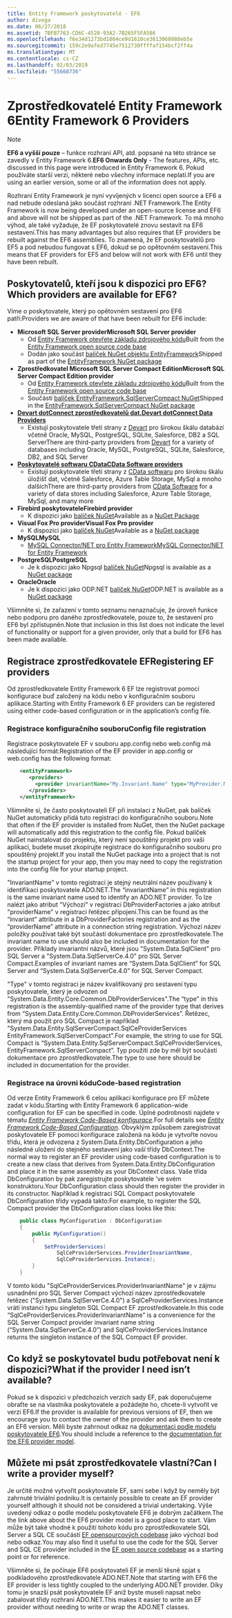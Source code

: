 ```yaml
---
title: Entity Framework poskytovatelé - EF6
author: divega
ms.date: 06/27/2018
ms.assetid: 7BFB7763-CD6C-4520-93A2-7B265F5FA586
ms.openlocfilehash: f6e34d1273bd1004ce9d1610ce3613068088eb5e
ms.sourcegitcommit: 159c2e9afed7745e7512730ffffaf154bcf2ff4a
ms.translationtype: MT
ms.contentlocale: cs-CZ
ms.lasthandoff: 02/03/2019
ms.locfileid: "55668736"
---
```

# <a name="entity-framework-6-providers"></a><span data-ttu-id="4ecf7-102">Zprostředkovatelé Entity Framework 6</span><span class="sxs-lookup"><span data-stu-id="4ecf7-102">Entity Framework 6 Providers</span></span>
> [!NOTE]
> <span data-ttu-id="4ecf7-103">**EF6 a vyšší pouze** – funkce rozhraní API, atd. popsané na této stránce se zavedly v Entity Framework 6.</span><span class="sxs-lookup"><span data-stu-id="4ecf7-103">**EF6 Onwards Only** - The features, APIs, etc. discussed in this page were introduced in Entity Framework 6.</span></span> <span data-ttu-id="4ecf7-104">Pokud používáte starší verzi, některé nebo všechny informace neplatí.</span><span class="sxs-lookup"><span data-stu-id="4ecf7-104">If you are using an earlier version, some or all of the information does not apply.</span></span>

<span data-ttu-id="4ecf7-105">Rozhraní Entity Framework je nyní vyvíjených v licenci open source a EF6 a nad nebude odeslaná jako součást rozhraní .NET Framework.</span><span class="sxs-lookup"><span data-stu-id="4ecf7-105">The Entity Framework is now being developed under an open-source license and EF6 and above will not be shipped as part of the .NET Framework.</span></span> <span data-ttu-id="4ecf7-106">To má mnoho výhod, ale také vyžaduje, že EF poskytovatelé znovu sestavit na EF6 sestavení.</span><span class="sxs-lookup"><span data-stu-id="4ecf7-106">This has many advantages but also requires that EF providers be rebuilt against the EF6 assemblies.</span></span> <span data-ttu-id="4ecf7-107">To znamená, že EF poskytovatelů pro EF5 a pod nebudou fungovat s EF6, dokud se po opětovném sestavení.</span><span class="sxs-lookup"><span data-stu-id="4ecf7-107">This means that EF providers for EF5 and below will not work with EF6 until they have been rebuilt.</span></span>

## <a name="which-providers-are-available-for-ef6"></a><span data-ttu-id="4ecf7-108">Poskytovatelů, kteří jsou k dispozici pro EF6?</span><span class="sxs-lookup"><span data-stu-id="4ecf7-108">Which providers are available for EF6?</span></span>

<span data-ttu-id="4ecf7-109">Víme o poskytovatele, který po opětovném sestavení pro EF6 patří:</span><span class="sxs-lookup"><span data-stu-id="4ecf7-109">Providers we are aware of that have been rebuilt for EF6 include:</span></span>

*   <span data-ttu-id="4ecf7-110">**Microsoft SQL Server provider**</span><span class="sxs-lookup"><span data-stu-id="4ecf7-110">**Microsoft SQL Server provider**</span></span>
    *   <span data-ttu-id="4ecf7-111">Od [Entity Framework otevřete základu zdrojového kódu](http://github.com/aspnet/EntityFramework6)</span><span class="sxs-lookup"><span data-stu-id="4ecf7-111">Built from the [Entity Framework open source code base](http://github.com/aspnet/EntityFramework6)</span></span>
    *   <span data-ttu-id="4ecf7-112">Dodán jako součást [balíček NuGet objektu EntityFramework](http://nuget.org/packages/EntityFramework)</span><span class="sxs-lookup"><span data-stu-id="4ecf7-112">Shipped as part of the [EntityFramework NuGet package](http://nuget.org/packages/EntityFramework)</span></span>
*   <span data-ttu-id="4ecf7-113">**Zprostředkovatel Microsoft SQL Server Compact Edition**</span><span class="sxs-lookup"><span data-stu-id="4ecf7-113">**Microsoft SQL Server Compact Edition provider**</span></span>
    *   <span data-ttu-id="4ecf7-114">Od [Entity Framework otevřete základu zdrojového kódu](http://github.com/aspnet/EntityFramework6)</span><span class="sxs-lookup"><span data-stu-id="4ecf7-114">Built from the [Entity Framework open source code base](http://github.com/aspnet/EntityFramework6)</span></span>
    *   <span data-ttu-id="4ecf7-115">Součástí [balíček EntityFramework.SqlServerCompact NuGet](http://nuget.org/packages/EntityFramework.SqlServerCompact)</span><span class="sxs-lookup"><span data-stu-id="4ecf7-115">Shipped in the [EntityFramework.SqlServerCompact NuGet package](http://nuget.org/packages/EntityFramework.SqlServerCompact)</span></span>
*   [<span data-ttu-id="4ecf7-116">**Devart dotConnect zprostředkovatelů dat.**</span><span class="sxs-lookup"><span data-stu-id="4ecf7-116">**Devart dotConnect Data Providers**</span></span>](http://www.devart.com/dotconnect/)
    *   <span data-ttu-id="4ecf7-117">Existují poskytovatele třetí strany z [Devart](http://www.devart.com/) pro širokou škálu databází včetně Oracle, MySQL, PostgreSQL, SQLite, Salesforce, DB2 a SQL Server</span><span class="sxs-lookup"><span data-stu-id="4ecf7-117">There are third-party providers from [Devart](http://www.devart.com/) for a variety of databases including Oracle, MySQL, PostgreSQL, SQLite, Salesforce, DB2, and SQL Server</span></span>
*   [<span data-ttu-id="4ecf7-118">**Poskytovatelé softwaru CData**</span><span class="sxs-lookup"><span data-stu-id="4ecf7-118">**CData Software providers**</span></span>](http://www.cdata.com/ado/)
    *   <span data-ttu-id="4ecf7-119">Existují poskytovatele třetí strany z [CData softwaru](http://www.cdata.com/ado/) pro širokou škálu úložišť dat, včetně Salesforce, Azure Table Storage, MySql a mnoho dalších</span><span class="sxs-lookup"><span data-stu-id="4ecf7-119">There are third-party providers from [CData Software](http://www.cdata.com/ado/) for a variety of data stores including Salesforce, Azure Table Storage, MySql, and many more</span></span>
*   <span data-ttu-id="4ecf7-120">**Firebird poskytovatele**</span><span class="sxs-lookup"><span data-stu-id="4ecf7-120">**Firebird provider**</span></span>
    *   <span data-ttu-id="4ecf7-121">K dispozici jako [balíček NuGet](https://www.nuget.org/packages/EntityFramework.Firebird/)</span><span class="sxs-lookup"><span data-stu-id="4ecf7-121">Available as a [NuGet Package](https://www.nuget.org/packages/EntityFramework.Firebird/)</span></span>
*   <span data-ttu-id="4ecf7-122">**Visual Fox Pro provider**</span><span class="sxs-lookup"><span data-stu-id="4ecf7-122">**Visual Fox Pro provider**</span></span>
    *   <span data-ttu-id="4ecf7-123">K dispozici jako [balíček NuGet](https://www.nuget.org/packages/VFPEntityFrameworkProvider2/)</span><span class="sxs-lookup"><span data-stu-id="4ecf7-123">Available as a [NuGet package](https://www.nuget.org/packages/VFPEntityFrameworkProvider2/)</span></span>
*   <span data-ttu-id="4ecf7-124">**MySQL**</span><span class="sxs-lookup"><span data-stu-id="4ecf7-124">**MySQL**</span></span>
    *   [<span data-ttu-id="4ecf7-125">MySQL Connector/NET pro Entity Framework</span><span class="sxs-lookup"><span data-stu-id="4ecf7-125">MySQL Connector/NET for Entity Framework</span></span>](https://dev.mysql.com/doc/connector-net/en/connector-net-entityframework60.html)
*   <span data-ttu-id="4ecf7-126">**PostgreSQL**</span><span class="sxs-lookup"><span data-stu-id="4ecf7-126">**PostgreSQL**</span></span>
    *   <span data-ttu-id="4ecf7-127">Je k dispozici jako Npgsql [balíček NuGet](https://www.nuget.org/packages/EntityFramework6.Npgsql/)</span><span class="sxs-lookup"><span data-stu-id="4ecf7-127">Npgsql is available as a [NuGet package](https://www.nuget.org/packages/EntityFramework6.Npgsql/)</span></span>
*   <span data-ttu-id="4ecf7-128">**Oracle**</span><span class="sxs-lookup"><span data-stu-id="4ecf7-128">**Oracle**</span></span>
    *   <span data-ttu-id="4ecf7-129">Je k dispozici jako ODP.NET [balíček NuGet](https://www.nuget.org/packages/Oracle.ManagedDataAccess.EntityFramework/)</span><span class="sxs-lookup"><span data-stu-id="4ecf7-129">ODP.NET is available as a [NuGet package](https://www.nuget.org/packages/Oracle.ManagedDataAccess.EntityFramework/)</span></span>

<span data-ttu-id="4ecf7-130">Všimněte si, že zařazení v tomto seznamu nenaznačuje, že úroveň funkce nebo podporu pro daného zprostředkovatele, pouze to, že sestavení pro EF6 byl zpřístupněn.</span><span class="sxs-lookup"><span data-stu-id="4ecf7-130">Note that inclusion in this list does not indicate the level of functionality or support for a given provider, only that a build for EF6 has been made available.</span></span>

## <a name="registering-ef-providers"></a><span data-ttu-id="4ecf7-131">Registrace zprostředkovatele EF</span><span class="sxs-lookup"><span data-stu-id="4ecf7-131">Registering EF providers</span></span>

<span data-ttu-id="4ecf7-132">Od zprostředkovatele Entity Framework 6 EF lze registrovat pomocí konfigurace buď založený na kódu nebo v konfiguračním souboru aplikace.</span><span class="sxs-lookup"><span data-stu-id="4ecf7-132">Starting with Entity Framework 6 EF providers can be registered using either code-based configuration or in the application’s config file.</span></span>

### <a name="config-file-registration"></a><span data-ttu-id="4ecf7-133">Registrace konfiguračního souboru</span><span class="sxs-lookup"><span data-stu-id="4ecf7-133">Config file registration</span></span>

<span data-ttu-id="4ecf7-134">Registrace poskytovatele EF v souboru app.config nebo web.config má následující formát:</span><span class="sxs-lookup"><span data-stu-id="4ecf7-134">Registration of the EF provider in app.config or web.config has the following format:</span></span>


``` xml
    <entityFramework>
       <providers>
         <provider invariantName="My.Invariant.Name" type="MyProvider.MyProviderServices, MyAssembly" />
       </providers>
    </entityFramework>
```

<span data-ttu-id="4ecf7-135">Všimněte si, že často poskytovateli EF při instalaci z NuGet, pak balíček NuGet automaticky přidá tuto registraci do konfiguračního souboru.</span><span class="sxs-lookup"><span data-stu-id="4ecf7-135">Note that often if the EF provider is installed from NuGet, then the NuGet package will automatically add this registration to the config file.</span></span> <span data-ttu-id="4ecf7-136">Pokud balíček NuGet nainstalovat do projektu, který není spouštěný projekt pro vaši aplikaci, budete muset zkopírujte registrace do konfiguračního souboru pro spouštěný projekt.</span><span class="sxs-lookup"><span data-stu-id="4ecf7-136">If you install the NuGet package into a project that is not the startup project for your app, then you may need to copy the registration into the config file for your startup project.</span></span>

<span data-ttu-id="4ecf7-137">"InvariantName" v tomto registraci je stejný neutrální název používaný k identifikaci poskytovatele ADO.NET.</span><span class="sxs-lookup"><span data-stu-id="4ecf7-137">The “invariantName” in this registration is the same invariant name used to identify an ADO.NET provider.</span></span> <span data-ttu-id="4ecf7-138">To lze nalézt jako atribut "Výchozí" v registraci DbProviderFactories a jako atribut "providerName" v registraci řetězec připojení.</span><span class="sxs-lookup"><span data-stu-id="4ecf7-138">This can be found as the “invariant” attribute in a DbProviderFactories registration and as the “providerName” attribute in a connection string registration.</span></span> <span data-ttu-id="4ecf7-139">Výchozí název položky používat také být součástí dokumentace pro zprostředkovatele.</span><span class="sxs-lookup"><span data-stu-id="4ecf7-139">The invariant name to use should also be included in documentation for the provider.</span></span> <span data-ttu-id="4ecf7-140">Příklady invariantní názvů, které jsou "System.Data.SqlClient" pro SQL Server a "System.Data.SqlServerCe.4.0" pro SQL Server Compact.</span><span class="sxs-lookup"><span data-stu-id="4ecf7-140">Examples of invariant names are “System.Data.SqlClient” for SQL Server and “System.Data.SqlServerCe.4.0” for SQL Server Compact.</span></span>

<span data-ttu-id="4ecf7-141">"Type" v tomto registraci je název kvalifikovaný pro sestavení typu poskytovatele, který je odvozen od "System.Data.Entity.Core.Common.DbProviderServices".</span><span class="sxs-lookup"><span data-stu-id="4ecf7-141">The “type” in this registration is the assembly-qualified name of the provider type that derives from “System.Data.Entity.Core.Common.DbProviderServices”.</span></span> <span data-ttu-id="4ecf7-142">Řetězec, který má použít pro SQL Compact je například "System.Data.Entity.SqlServerCompact.SqlCeProviderServices EntityFramework.SqlServerCompact".</span><span class="sxs-lookup"><span data-stu-id="4ecf7-142">For example, the string to use for SQL Compact is “System.Data.Entity.SqlServerCompact.SqlCeProviderServices, EntityFramework.SqlServerCompact”.</span></span> <span data-ttu-id="4ecf7-143">Typ použití zde by měl být součástí dokumentace pro zprostředkovatele.</span><span class="sxs-lookup"><span data-stu-id="4ecf7-143">The type to use here should be included in documentation for the provider.</span></span>

### <a name="code-based-registration"></a><span data-ttu-id="4ecf7-144">Registrace na úrovni kódu</span><span class="sxs-lookup"><span data-stu-id="4ecf7-144">Code-based registration</span></span>

<span data-ttu-id="4ecf7-145">Od verze Entity Framework 6 celou aplikaci konfigurace pro EF můžete zadat v kódu.</span><span class="sxs-lookup"><span data-stu-id="4ecf7-145">Starting with Entity Framework 6 application-wide configuration for EF can be specified in code.</span></span> <span data-ttu-id="4ecf7-146">Úplné podrobnosti najdete v tématu  _[Entity Framework Code-Based konfigurace](https://msdn.microsoft.com/data/jj680699)_.</span><span class="sxs-lookup"><span data-stu-id="4ecf7-146">For full details see _[Entity Framework Code-Based Configuration](https://msdn.microsoft.com/data/jj680699)_.</span></span> <span data-ttu-id="4ecf7-147">Obvyklým způsobem zaregistrovat poskytovatele EF pomocí konfigurace založená na kódu je vytvořte novou třídu, která je odvozena z System.Data.Entity.DbConfiguration a jeho následné uložení do stejného sestavení jako vaší třídy DbContext.</span><span class="sxs-lookup"><span data-stu-id="4ecf7-147">The normal way to register an EF provider using code-based configuration is to create a new class that derives from System.Data.Entity.DbConfiguration and place it in the same assembly as your DbContext class.</span></span> <span data-ttu-id="4ecf7-148">Vaše třída DbConfiguration by pak zaregistrujte poskytovatele 've svém konstruktoru.</span><span class="sxs-lookup"><span data-stu-id="4ecf7-148">Your DbConfiguration class should then register the provider in its constructor.</span></span> <span data-ttu-id="4ecf7-149">Například k registraci SQL Compact poskytovatele DbConfiguration třídy vypadá takto:</span><span class="sxs-lookup"><span data-stu-id="4ecf7-149">For example, to register the SQL Compact provider the DbConfiguration class looks like this:</span></span>

``` csharp
    public class MyConfiguration : DbConfiguration
    {
        public MyConfiguration()
        {
            SetProviderServices(
                SqlCeProviderServices.ProviderInvariantName,
                SqlCeProviderServices.Instance);
        }
    }
```

<span data-ttu-id="4ecf7-150">V tomto kódu "SqlCeProviderServices.ProviderInvariantName" je v zájmu usnadnění pro SQL Server Compact výchozí název zprostředkovatele řetězec ("System.Data.SqlServerCe.4.0") a SqlCeProviderServices.Instance vrátí instanci typu singleton SQL Compact EF zprostředkovatele.</span><span class="sxs-lookup"><span data-stu-id="4ecf7-150">In this code “SqlCeProviderServices.ProviderInvariantName” is a convenience for the SQL Server Compact provider invariant name string (“System.Data.SqlServerCe.4.0”) and SqlCeProviderServices.Instance returns the singleton instance of the SQL Compact EF provider.</span></span>

## <a name="what-if-the-provider-i-need-isnt-available"></a><span data-ttu-id="4ecf7-151">Co když se poskytovatel budu potřebovat není k dispozici?</span><span class="sxs-lookup"><span data-stu-id="4ecf7-151">What if the provider I need isn’t available?</span></span>

<span data-ttu-id="4ecf7-152">Pokud se k dispozici v předchozích verzích sady EF, pak doporučujeme obraťte se na vlastníka poskytovatele a požádejte ho, chcete-li vytvořit ve verzi EF6.</span><span class="sxs-lookup"><span data-stu-id="4ecf7-152">If the provider is available for previous versions of EF, then we encourage you to contact the owner of the provider and ask them to create an EF6 version.</span></span> <span data-ttu-id="4ecf7-153">Měli byste zahrnout odkaz na [dokumentaci podle modelu poskytovatele EF6](~/ef6/fundamentals/providers/provider-model.md).</span><span class="sxs-lookup"><span data-stu-id="4ecf7-153">You should include a reference to the [documentation for the EF6 provider model](~/ef6/fundamentals/providers/provider-model.md).</span></span>

## <a name="can-i-write-a-provider-myself"></a><span data-ttu-id="4ecf7-154">Můžete mi psát zprostředkovatele vlastní?</span><span class="sxs-lookup"><span data-stu-id="4ecf7-154">Can I write a provider myself?</span></span>

<span data-ttu-id="4ecf7-155">Je určitě možné vytvořit poskytovatele EF, sami sebe i když by neměly být zahrnuté triviální podniku.</span><span class="sxs-lookup"><span data-stu-id="4ecf7-155">It is certainly possible to create an EF provider yourself although it should not be considered a trivial undertaking.</span></span> <span data-ttu-id="4ecf7-156">Výše uvedený odkaz o podle modelu poskytovatele EF6 je dobrým začátkem.</span><span class="sxs-lookup"><span data-stu-id="4ecf7-156">The the link above about the EF6 provider model is a good place to start.</span></span> <span data-ttu-id="4ecf7-157">Vám může být také vhodné k použití tohoto kódu pro zprostředkovatele SQL Server a SQL CE součástí [EF opensourcových codebase](https://github.com/aspnet/EntityFramework6) jako výchozí bod nebo odkaz.</span><span class="sxs-lookup"><span data-stu-id="4ecf7-157">You may also find it useful to use the code for the SQL Server and SQL CE provider included in the [EF open source codebase](https://github.com/aspnet/EntityFramework6) as a starting point or for reference.</span></span>

<span data-ttu-id="4ecf7-158">Všimněte si, že počínaje EF6 poskytovateli EF je menší těsně spjat s podkladového zprostředkovatele ADO.NET.</span><span class="sxs-lookup"><span data-stu-id="4ecf7-158">Note that starting with EF6 the EF provider is less tightly coupled to the underlying ADO.NET provider.</span></span> <span data-ttu-id="4ecf7-159">Díky tomu je snazší psát poskytovatele EF aniž byste museli napsat nebo zabalovat třídy rozhraní ADO.NET.</span><span class="sxs-lookup"><span data-stu-id="4ecf7-159">This makes it easier to write an EF provider without needing to write or wrap the ADO.NET classes.</span></span>
